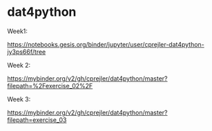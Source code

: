 # dat4python



Week1:

https://notebooks.gesis.org/binder/jupyter/user/cprejler-dat4python-jy3ps66f/tree

Week 2:

https://mybinder.org/v2/gh/cprejler/dat4python/master?filepath=%2Fexercise_02%2F

Week 3:

https://mybinder.org/v2/gh/cprejler/dat4python/master?filepath=exercise_03

